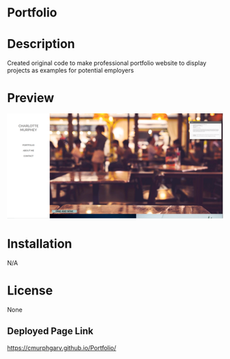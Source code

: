 # Portfolio

# Description

Created original code to make professional portfolio website to display projects as examples for potential employers

# Preview

![Website Preview Image](./assets/images/PortfolioPreview2.png)

# Installation

N/A

# License 

None

## Deployed Page Link

https://cmurphgarv.github.io/Portfolio/